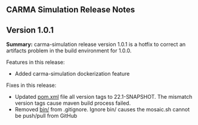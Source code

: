 CARMA Simulation Release Notes
----------------------------

Version 1.0.1
--------------------------------------------------------

**Summary:**
carma-simulation release version 1.0.1 is a hotfix to correct an artifacts problem in the build environment for 1.0.0.

Features in this release:
-   Added carma-simulation dockerization feature

Fixes in this release:
-   Updated [pom.xml](https://github.com/usdot-fhwa-stol/carma-simulation/blob/carma-simulation-1.0.0/co-simulation/pom.xml) file all version tags to 22.1-SNAPSHOT. The mismatch version tags cause maven build process failed.
-   Removed [bin/](https://github.com/usdot-fhwa-stol/carma-simulation/blob/carma-simulation-1.0.0/co-simulation/.gitignore#:~:text=%23%20Eclipse-,bin/,-.metadata) from .gitignore. Ignore bin/ causes the mosaic.sh cannot be push/pull from GitHub
